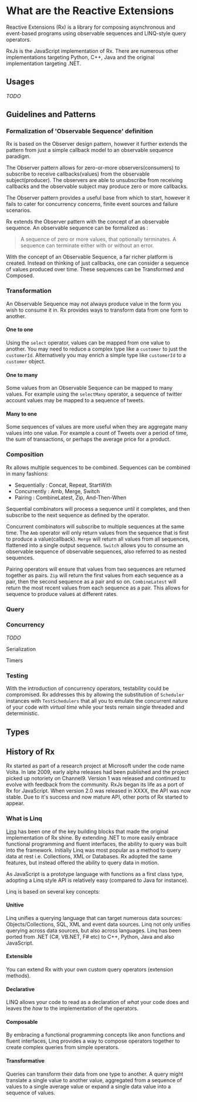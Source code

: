 # What are the Reactive Extensions

Reactive Extensions (Rx) is a library for composing asynchronous and event-based programs using observable sequences and LINQ-style query operators.

RxJs is the JavaScript implementation of Rx. There are numerous other implementations targeting Python, C++, Java and the original implementation targeting .NET.

<TODO Put TOC here />



## Usages

_TODO_


 

## Guidelines and Patterns

### Formalization of 'Observable Sequence' definition
Rx is based on the Observer design pattern, however it further extends the pattern from just a simple callback model to an observable sequence paradigm.

The Observer pattern allows for zero-or-more observers(consumers) to subscribe to receive callbacks(values) from the observable subject(producer). 
The observers are able to unsubscribe from receiving callbacks and the observable subject may produce zero or more callbacks.   

The Observer pattern provides a useful base from which to start, however it fails to cater for concurrency concerns, finite event sources and failure scenarios. 

Rx extends the Observer pattern with the concept of an observable sequence.
An observable sequence can be formalized as : 

> A sequence of zero or more values, that optionally terminates. 
> A sequence can terminate either with or without an error.

With the concept of an Observable Sequence, a far richer platform is created. 
Instead on thinking of just callbacks, one can consider a sequence of values produced over time. 
These sequences can be Transformed and Composed.


### Transformation
An Observable Sequence may not always produce value in the form you wish to consume it in. Rx provides ways to transform data from one form to another.

#### One to one 
Using the `select` operator, values can be mapped from one value to another. 
You may need to reduce a complex type like a `customer` to just the `customerId`. Alternatively you may enrich a simple type like `customerId` to a `customer` object.

#### One to many
Some values from an Observable Sequence can be mapped to many values. 
For example using the `selectMany` operator, a sequence of twitter account values may be mapped to a sequence of tweets.   

#### Many to one
Some sequences of values are more useful when they are aggregate many values into one value. 
For example a count of Tweets over a period of time, the sum of transactions, or perhaps the average price for a product. 

### Composition
Rx allows multiple sequences to be combined. 
Sequences can be combined in many fashions:

 - Sequentially : Concat, Repeat, StartWith
 - Concurrently : Amb, Merge, Switch
 - Pairing : CombineLatest, Zip, And-Then-When

Sequential combinators will process a sequence until it completes, and then subscribe to the next sequence as defined by the operator.

Concurrent combinators will subscribe to multiple sequences at the same time. 
The `Amb` operator will only return values from the sequence that is first to produce a value(callback). 
`Merge` will return all values from all sequences, flattened into a single output sequence. 
`Switch` allows you to consume an observable sequence of observable sequences, also referred to as nested sequences.

Pairing operators will ensure that values from two sequences are returned together as pairs. 
`Zip` will return the first values from each sequence as a pair, then the second sequence as a pair and so on. 
`CombineLatest` will return the most recent values from each sequence as a pair. 
This allows for sequence to produce values at different rates. 

### Query

### Concurrency
_TODO_
	
Serialization 

Timers 

### Testing
With the introduction of concurrency operators, testability could be compromised. 
Rx addresses this by allowing the substitution of `Scheduler` instances with `TestSchedulers` that all you to emulate the concurrent nature of your code with *virtual time* while your tests remain single threaded and deterministic.  



## Types


## History of Rx

Rx started as part of a research project at Microsoft under the code name Volta. 
In late 2009, early alpha releases had been published and the project picked up notoriety on Channel9.
Version 1 was released and continued to evolve with feedback from the community.
RxJs began its life as a port of Rx for JavaScript.
When version 2.0 was released in XXXX, the API was now stable. 
Due to it's success and now mature API, other ports of Rx started to appear. 


### What is Linq
[Linq](http://en.wikipedia.org/wiki/Language_Integrated_Query "Linq (Wikipedia)") has been one of the key building blocks that made the original implementation of Rx shine. 
By extending .NET to more easily embrace functional programming and fluent interfaces, the ability to query was built into the framework. 
Initially Linq was most popular as a method to query data at rest i.e. Collections, XML or Databases.
Rx adopted the same features, but instead offered the ability to query data in motion.

As JavaScript is a prototype language with functions as a first class type, adopting a Linq style API is relatively easy (compared to Java for instance). 
 
Linq is based on several key concepts:

#### Unitive
 
Linq unifies a querying language that can target numerous data sources: Objects/Collections, SQL, XML and event data sources.
Linq not only unifies querying across data sources, but also across languages.
Linq has been ported from .NET (C#, VB.NET, F# etc) to C++, Python, Java and also JavaScript.

#### Extensible

You can extend Rx with your own custom query operators (extension methods).

#### Declarative

LINQ allows your code to read as a declaration of _what_ your code does and leaves the _how_ to the implementation of the operators.

#### Composable

By embracing a functional programming concepts like anon functions and fluent interfaces, Linq provides a way to compose operators together to create complex queries from simple operators.
            
#### Transformative

Queries can transform their data from one type to another. 
A query might translate a single value to another value, aggregated from a sequence of values to a single average value or expand a single data value into a sequence of values. 